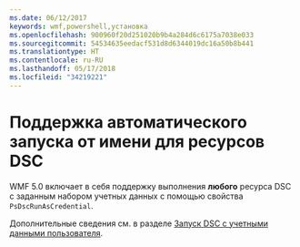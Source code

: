 ```yaml
---
ms.date: 06/12/2017
keywords: wmf,powershell,установка
ms.openlocfilehash: 900960f20d251020b9b4a284d6c6175a7038e033
ms.sourcegitcommit: 54534635eedacf531d8d6344019dc16a50b8b441
ms.translationtype: HT
ms.contentlocale: ru-RU
ms.lasthandoff: 05/17/2018
ms.locfileid: "34219221"
---
```

# <a name="automatic-runas-support-for-dsc-resources"></a>Поддержка автоматического запуска от имени для ресурсов DSC

WMF 5.0 включает в себя поддержку выполнения **любого** ресурса DSC с заданным набором учетных данных с помощью свойства `PsDscRunAsCredential`.

Дополнительные сведения см. в разделе [Запуск DSC с учетными данными пользователя](https://msdn.microsoft.com/powershell/dsc/runasuser).
